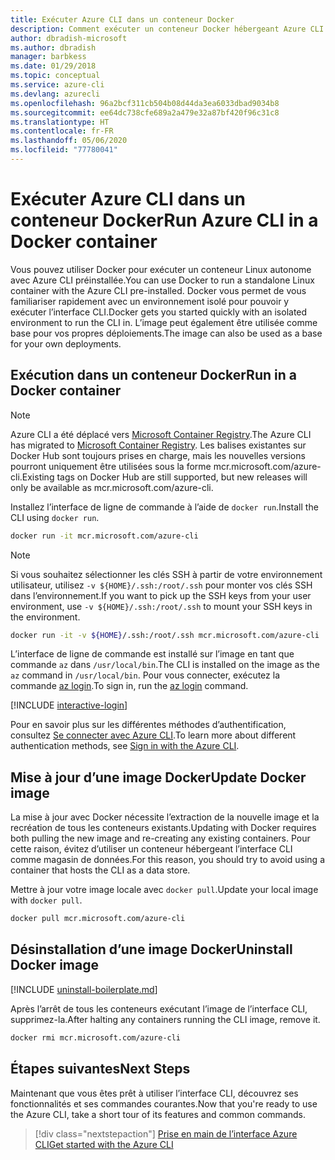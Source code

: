 ```yaml
---
title: Exécuter Azure CLI dans un conteneur Docker
description: Comment exécuter un conteneur Docker hébergeant Azure CLI
author: dbradish-microsoft
ms.author: dbradish
manager: barbkess
ms.date: 01/29/2018
ms.topic: conceptual
ms.service: azure-cli
ms.devlang: azurecli
ms.openlocfilehash: 96a2bcf311cb504b08d44da3ea6033dbad9034b8
ms.sourcegitcommit: ee64dc738cfe689a2a479e32a87bf420f96c31c8
ms.translationtype: HT
ms.contentlocale: fr-FR
ms.lasthandoff: 05/06/2020
ms.locfileid: "77780041"
---
```

# <a name="run-azure-cli-in-a-docker-container"></a><span data-ttu-id="d7cb1-103">Exécuter Azure CLI dans un conteneur Docker</span><span class="sxs-lookup"><span data-stu-id="d7cb1-103">Run Azure CLI in a Docker container</span></span>

<span data-ttu-id="d7cb1-104">Vous pouvez utiliser Docker pour exécuter un conteneur Linux autonome avec Azure CLI préinstallée.</span><span class="sxs-lookup"><span data-stu-id="d7cb1-104">You can use Docker to run a standalone Linux container with the Azure CLI pre-installed.</span></span> <span data-ttu-id="d7cb1-105">Docker vous permet de vous familiariser rapidement avec un environnement isolé pour pouvoir y exécuter l’interface CLI.</span><span class="sxs-lookup"><span data-stu-id="d7cb1-105">Docker gets you started quickly with an isolated environment to run the CLI in.</span></span> <span data-ttu-id="d7cb1-106">L’image peut également être utilisée comme base pour vos propres déploiements.</span><span class="sxs-lookup"><span data-stu-id="d7cb1-106">The image can also be used as a base for your own deployments.</span></span>

## <a name="run-in-a-docker-container"></a><span data-ttu-id="d7cb1-107">Exécution dans un conteneur Docker</span><span class="sxs-lookup"><span data-stu-id="d7cb1-107">Run in a Docker container</span></span>

> [!NOTE]
> <span data-ttu-id="d7cb1-108">Azure CLI a été déplacé vers [Microsoft Container Registry](https://azure.microsoft.com/services/container-registry).</span><span class="sxs-lookup"><span data-stu-id="d7cb1-108">The Azure CLI has migrated to [Microsoft Container Registry](https://azure.microsoft.com/services/container-registry).</span></span> <span data-ttu-id="d7cb1-109">Les balises existantes sur Docker Hub sont toujours prises en charge, mais les nouvelles versions pourront uniquement être utilisées sous la forme mcr.microsoft.com/azure-cli.</span><span class="sxs-lookup"><span data-stu-id="d7cb1-109">Existing tags on Docker Hub are still supported, but new releases will only be available as mcr.microsoft.com/azure-cli.</span></span>

<span data-ttu-id="d7cb1-110">Installez l’interface de ligne de commande à l’aide de `docker run`.</span><span class="sxs-lookup"><span data-stu-id="d7cb1-110">Install the CLI using `docker run`.</span></span>

   ```bash
   docker run -it mcr.microsoft.com/azure-cli
   ```

> [!NOTE]
> <span data-ttu-id="d7cb1-111">Si vous souhaitez sélectionner les clés SSH à partir de votre environnement utilisateur, utilisez `-v ${HOME}/.ssh:/root/.ssh` pour monter vos clés SSH dans l’environnement.</span><span class="sxs-lookup"><span data-stu-id="d7cb1-111">If you want to pick up the SSH keys from your user environment, use `-v ${HOME}/.ssh:/root/.ssh` to mount your SSH keys in the environment.</span></span>
>
> ```bash
> docker run -it -v ${HOME}/.ssh:/root/.ssh mcr.microsoft.com/azure-cli
> ```

<span data-ttu-id="d7cb1-112">L’interface de ligne de commande est installé sur l’image en tant que commande `az` dans `/usr/local/bin`.</span><span class="sxs-lookup"><span data-stu-id="d7cb1-112">The CLI is installed on the image as the `az` command in `/usr/local/bin`.</span></span> <span data-ttu-id="d7cb1-113">Pour vous connecter, exécutez la commande [az login](/cli/azure/reference-index#az-login).</span><span class="sxs-lookup"><span data-stu-id="d7cb1-113">To sign in, run the [az login](/cli/azure/reference-index#az-login) command.</span></span>

[!INCLUDE [interactive-login](includes/interactive-login.md)]

<span data-ttu-id="d7cb1-114">Pour en savoir plus sur les différentes méthodes d’authentification, consultez [Se connecter avec Azure CLI](authenticate-azure-cli.md).</span><span class="sxs-lookup"><span data-stu-id="d7cb1-114">To learn more about different authentication methods, see [Sign in with the Azure CLI](authenticate-azure-cli.md).</span></span>

## <a name="update-docker-image"></a><span data-ttu-id="d7cb1-115">Mise à jour d’une image Docker</span><span class="sxs-lookup"><span data-stu-id="d7cb1-115">Update Docker image</span></span>

<span data-ttu-id="d7cb1-116">La mise à jour avec Docker nécessite l’extraction de la nouvelle image et la recréation de tous les conteneurs existants.</span><span class="sxs-lookup"><span data-stu-id="d7cb1-116">Updating with Docker requires both pulling the new image and re-creating any existing containers.</span></span> <span data-ttu-id="d7cb1-117">Pour cette raison, évitez d’utiliser un conteneur hébergeant l’interface CLI comme magasin de données.</span><span class="sxs-lookup"><span data-stu-id="d7cb1-117">For this reason, you should try to avoid using a container that hosts the CLI as a data store.</span></span>

<span data-ttu-id="d7cb1-118">Mettre à jour votre image locale avec `docker pull`.</span><span class="sxs-lookup"><span data-stu-id="d7cb1-118">Update your local image with `docker pull`.</span></span>

```bash
docker pull mcr.microsoft.com/azure-cli
```

## <a name="uninstall-docker-image"></a><span data-ttu-id="d7cb1-119">Désinstallation d’une image Docker</span><span class="sxs-lookup"><span data-stu-id="d7cb1-119">Uninstall Docker image</span></span>

[!INCLUDE [uninstall-boilerplate.md](includes/uninstall-boilerplate.md)]

<span data-ttu-id="d7cb1-120">Après l’arrêt de tous les conteneurs exécutant l’image de l’interface CLI, supprimez-la.</span><span class="sxs-lookup"><span data-stu-id="d7cb1-120">After halting any containers running the CLI image, remove it.</span></span>

```bash
docker rmi mcr.microsoft.com/azure-cli
```

## <a name="next-steps"></a><span data-ttu-id="d7cb1-121">Étapes suivantes</span><span class="sxs-lookup"><span data-stu-id="d7cb1-121">Next Steps</span></span>

<span data-ttu-id="d7cb1-122">Maintenant que vous êtes prêt à utiliser l’interface CLI, découvrez ses fonctionnalités et ses commandes courantes.</span><span class="sxs-lookup"><span data-stu-id="d7cb1-122">Now that you're ready to use the Azure CLI, take a short tour of its features and common commands.</span></span>

> [!div class="nextstepaction"]
> [<span data-ttu-id="d7cb1-123">Prise en main de l’interface Azure CLI</span><span class="sxs-lookup"><span data-stu-id="d7cb1-123">Get started with the Azure CLI</span></span>](get-started-with-azure-cli.md)
